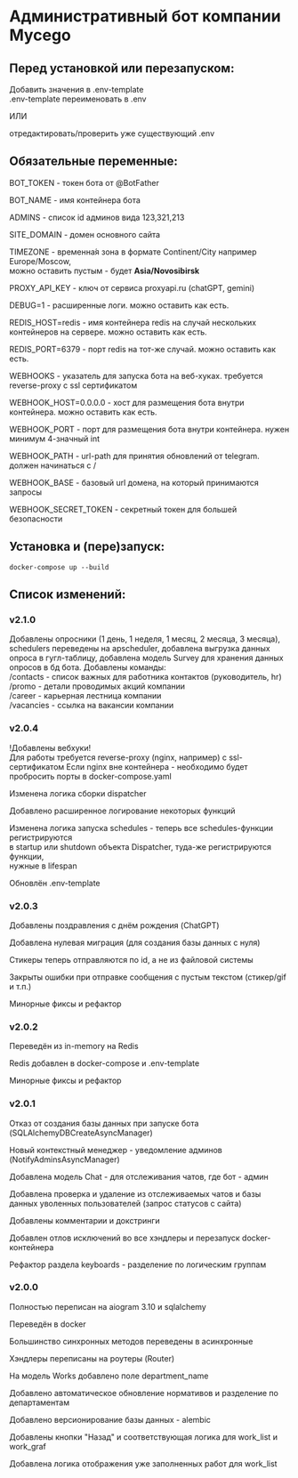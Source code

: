 # Административный бот компании Mycego

## Перед установкой или перезапуском:
Добавить значения в .env-template\
.env-template переименовать в .env

ИЛИ

отредактировать/проверить уже существующий .env

## Обязательные переменные:

BOT_TOKEN - токен бота от @BotFather

BOT_NAME - имя контейнера бота

ADMINS - список id админов вида 123,321,213

SITE_DOMAIN - домен основного сайта

TIMEZONE - временна́я зона в формате Continent/City например Europe/Moscow,\
можно оставить пустым - будет <b>Asia/Novosibirsk</b>

PROXY_API_KEY - ключ от сервиса proxyapi.ru (chatGPT, gemini)

DEBUG=1 - расширенные логи. можно оставить как есть.

REDIS_HOST=redis - имя контейнера redis на случай нескольких контейнеров на сервере. можно оставить как есть.

REDIS_PORT=6379 - порт redis на тот-же случай. можно оставить как есть.

WEBHOOKS - указатель для запуска бота на веб-хуках. требуется reverse-proxy с ssl сертификатом

WEBHOOK_HOST=0.0.0.0 - хост для размещения бота внутри контейнера. можно оставить как есть. 

WEBHOOK_PORT - порт для размещения бота внутри контейнера. нужен минимум 4-значный int

WEBHOOK_PATH - url-path для принятия обновлений от telegram. должен начинаться с /

WEBHOOK_BASE - базовый url домена, на который принимаются запросы

WEBHOOK_SECRET_TOKEN - секретный токен для большей безопасности

## Установка и (пере)запуск:
```
docker-compose up --build
```


## Список изменений:


### v2.1.0
Добавлены опросники (1 день, 1 неделя, 1 месяц, 2 месяца, 3 месяца), schedulers переведены на apscheduler, добавлена выгрузка
данных опроса в гугл-таблицу, добавлена модель Survey для хранения данных опросов в бд бота.
Добавлены команды:\
/contacts - список важных для работника контактов (руководитель, hr)\
/promo - детали проводимых акций компании\
/career - карьерная лестница компании\
/vacancies - ссылка на вакансии компании


### v2.0.4
!Добавлены вебхуки!\
Для работы требуется reverse-proxy (nginx, например) с ssl-сертификатом
Если nginx вне контейнера - необходимо будет пробросить порты в docker-compose.yaml

Изменена логика сборки dispatcher

Добавлено расширенное логирование некоторых функций

Изменена логика запуска schedules - теперь все schedules-функции регистрируются\
в startup или shutdown объекта Dispatcher, туда-же регистрируются функции,\
нужные в lifespan

Обновлён .env-template

### v2.0.3
Добавлены поздравления с днём рождения (ChatGPT)

Добавлена нулевая миграция (для создания базы данных с нуля)

Стикеры теперь отправляются по id, а не из файловой системы

Закрыты ошибки при отправке сообщения с пустым текстом (стикер/gif и т.п.)

Минорные фиксы и рефактор

### v2.0.2
Переведён из in-memory на Redis

Redis добавлен в docker-compose и .env-template

Минорные фиксы и рефактор

### v2.0.1
Отказ от создания базы данных при запуске бота (SQLAlchemyDBCreateAsyncManager)

Новый контекстный менеджер - уведомление админов (NotifyAdminsAsyncManager)

Добавлена модель Chat - для отслеживания чатов, где бот - админ

Добавлена проверка и удаление из отслеживаемых чатов и базы данных уволенных пользователей (запрос статусов с сайта)

Добавлены комментарии и докстринги

Добавлен отлов исключений во все хэндлеры и перезапуск docker-контейнера

Рефактор раздела keyboards - разделение по логическим группам

### v2.0.0
Полностью переписан на aiogram 3.10 и sqlalchemy

Переведён в docker

Большинство синхронных методов переведены в асинхронные

Хэндлеры переписаны на роутеры (Router)

На модель Works добавлено поле department_name

Добавлено автоматическое обновление нормативов и разделение по департаментам

Добавлено версионирование базы данных - alembic

Добавлены кнопки "Назад" и соответствующая логика для work_list и work_graf

Добавлена логика отображения уже заполненных работ для work_list